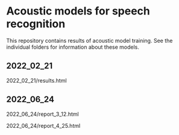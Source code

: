 # Acoustic models for speech recognition

This repository contains results of acoustic model training. See the individual folders for information about these models.

## 2022_02_21

2022_02_21/results.html

## 2022_06_24

2022_06_24/report_3_12.html

2022_06_24/report_4_25.html



